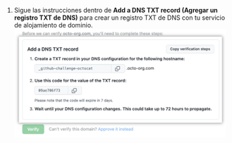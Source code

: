 1. Sigue las instrucciones dentro de **Add a DNS TXT record (Agregar un registro TXT de DNS)** para crear un registro TXT de DNS con tu servicio de alojamiento de dominio. ![Instrucciones para crear un registro txt de DNS](/assets/images/help/organizations/create-dns-txt-record-instructions.png)
